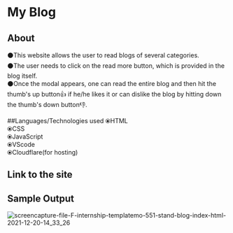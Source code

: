 # My Blog

## About
⚫This website allows the user to read blogs of several categories. <br/>
⚫The user needs to click on the read more button, which is provided in the blog itself. <br/>
⚫Once the modal appears, one can read the entire blog and then hit the thumb's up button👍 if he/he likes it or can dislike the blog by hitting down the thumb's down button👎.

##Languages/Technologies used
⦿HTML <br/>
⦿CSS  <br/>
⦿JavaScript <br/>
⦿VScode  <br/>
⦿Cloudflare(for hosting) <br/>

## Link to the site


## Sample Output
![screencapture-file-F-internship-templatemo-551-stand-blog-index-html-2021-12-20-14_33_26](https://user-images.githubusercontent.com/74812992/146741304-2cd9a371-d447-41e2-9230-96c5622ae476.png)
